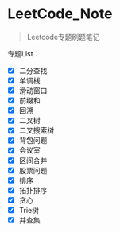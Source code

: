 # LeetCode_Note

> Leetcode专题刷题笔记

专题List：

- [x] 二分查找
- [x] 单调桟
- [x] 滑动窗口
- [x] 前缀和
- [x] 回溯
- [x] 二叉树
- [x] 二叉搜索树 
- [x] 背包问题
- [x] 会议室
- [x] 区间合并
- [x] 股票问题
- [x] 排序
- [x] 拓扑排序
- [x] 贪心
- [x] Trie树
- [x] 并查集
